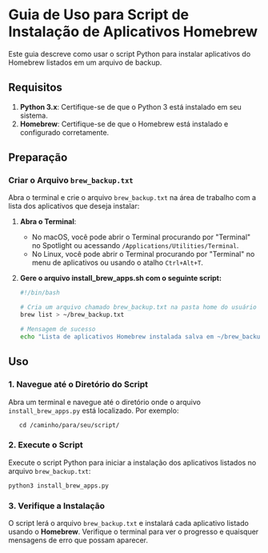 # Guia de Uso para Script de Instalação de Aplicativos Homebrew

Este guia descreve como usar o script Python para instalar aplicativos do Homebrew listados em um arquivo de backup.

## Requisitos

1. **Python 3.x**: Certifique-se de que o Python 3 está instalado em seu sistema.
2. **Homebrew**: Certifique-se de que o Homebrew está instalado e configurado corretamente.

## Preparação

### Criar o Arquivo `brew_backup.txt`

Abra o terminal e crie o arquivo `brew_backup.txt` na área de trabalho com a lista dos aplicativos que deseja instalar:

1. **Abra o Terminal**:
   - No macOS, você pode abrir o Terminal procurando por "Terminal" no Spotlight ou acessando `/Applications/Utilities/Terminal`.
   - No Linux, você pode abrir o Terminal procurando por "Terminal" no menu de aplicativos ou usando o atalho `Ctrl+Alt+T`.


2. **Gere o arquivo install_brew_apps.sh com o seguinte script:**

    ```bash 
    #!/bin/bash

    # Cria um arquivo chamado brew_backup.txt na pasta home do usuário
    brew list > ~/brew_backup.txt

    # Mensagem de sucesso
    echo "Lista de aplicativos Homebrew instalada salva em ~/brew_backup.txt"

## Uso

### 1. Navegue até o Diretório do Script

Abra um terminal e navegue até o diretório onde o arquivo `install_brew_apps.py` está localizado. Por exemplo:

       cd /caminho/para/seu/script/

### 2. Execute o Script

Execute o script Python para iniciar a instalação dos aplicativos listados no arquivo `brew_backup.txt`:

    python3 install_brew_apps.py

### 3. Verifique a Instalação

O script lerá o arquivo `brew_backup.txt` e instalará cada aplicativo listado usando o **Homebrew**. Verifique o terminal para ver o progresso e quaisquer mensagens de erro que possam aparecer.
